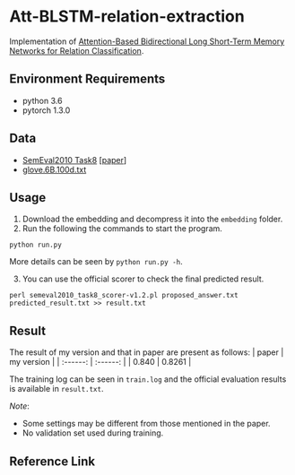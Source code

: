 # Att-BLSTM-relation-extraction
Implementation of [Attention-Based Bidirectional Long Short-Term Memory Networks for Relation Classification](https://www.aclweb.org/anthology/P16-2034.pdf).

## Environment Requirements
* python 3.6
* pytorch 1.3.0

## Data
* [SemEval2010 Task8](https://drive.google.com/file/d/0B_jQiLugGTAkMDQ5ZjZiMTUtMzQ1Yy00YWNmLWJlZDYtOWY1ZDMwY2U4YjFk/view?sort=name&layout=list&num=50) \[[paper](https://www.aclweb.org/anthology/S10-1006.pdf)\]
* [glove.6B.100d.txt](https://nlp.stanford.edu/projects/glove/)

## Usage
1. Download the embedding and decompress it into the `embedding` folder.
2. Run the following the commands to start the program.

```shell
python run.py
```
More details can be seen by `python run.py -h`.

3. You can use the official scorer to check the final predicted result.
```shell
perl semeval2010_task8_scorer-v1.2.pl proposed_answer.txt predicted_result.txt >> result.txt
```

## Result
The result of my version and that in paper are present as follows:
| paper | my version |
| :------: | :------: |
| 0.840 | 0.8261 |

The training log can be seen in `train.log` and the official evaluation results is available in `result.txt`.

*Note*:
* Some settings may be different from those mentioned in the paper.
* No validation set used during training.


## Reference Link
